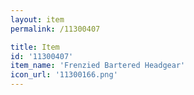 ```yaml
---
layout: item
permalink: /11300407

title: Item
id: '11300407'
item_name: 'Frenzied Bartered Headgear'
icon_url: '11300166.png'
---
```

